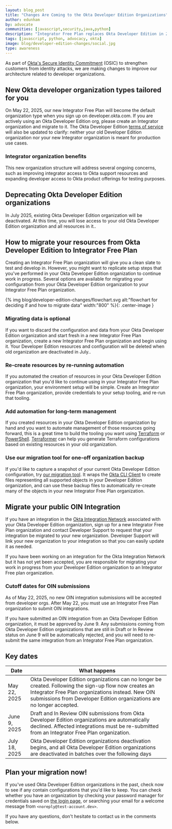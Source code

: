 ```yaml
---
layout: blog_post
title: "Changes Are Coming to the Okta Developer Edition Organizations"
author: edunham
by: advocate
communities: [javascript,security,java,python]
description: "Integrator Free Plan replaces Okta Developer Edition in 2025"
tags: [javascript, python, advocacy, okta]
image: blog/developer-edition-changes/social.jpg
type: awareness
---
```



As part of [Okta's Secure Identity Commitment](https://www.okta.com/secure-identity-commitment/) (OSIC) to strengthen customers from identity attacks, we are making changes to improve our architecture related to developer organizations. 

## New Okta developer organization types tailored for you
 
On May 22, 2025, our new Integrator Free Plan will become the default organization type when you sign up on developer.okta.com. If you are actively using an Okta Developer Edition org, please create an Integrator organization and migrate to it. The Okta Developer Edition [terms of service](https://developer.okta.com/terms/) will also be updated to clarify: neither your old Developer Edition organization nor your new Integrator organization is meant for production use cases. 

### Integrator organization benefits

This new organization structure will address several ongoing concerns, such as improving integrator access to Okta support resources and expanding developer access to Okta product offerings for testing purposes. 

## Deprecating Okta Developer Edition organizations 

In July 2025, existing Okta Developer Edition organization will be deactivated. At this time, you will lose access to your old Okta Developer Edition organization and all resources in it.. 

## How to migrate your resources from Okta Developer Edition to Integrator Free Plan

Creating an Integrator Free Plan organization will give you a clean slate to test and develop in. However, you might want to replicate setup steps that you've performed in your Okta Developer Edition organization to continue work in progress. Several options are available for migrating your configuration from your Okta Developer Edition organization to your Integrator Free Plan  organization. 

{% img blog/developer-edition-changes/flowchart.svg alt:"flowchart for deciding if and how to migrate data" width:"800" %}{: .center-image }

### Migrating data is optional

If you want to discard the configuration and data from your Okta Developer Edition organization and start fresh in a new Integrator Free Plan organization, create a new Integrator Free Plan organization and begin using it. Your Developer Edition resources and configuration will be deleted when old organization are deactivated in July.. 

### Re-create resources by re-running automation

If you automated the creation of resources in your Okta Developer Edition organization that you'd like to continue using in your Integrator Free Plan organization, your environment setup will be simple. Create an Integrator Free Plan organization, provide credentials to your setup tooling, and re-run that tooling. 

### Add automation for long-term management

If you created resources in your Okta Developer Edition organization by hand and you want to automate management of those resources going forward, this is a great time to build the tooling you want using  [Terraform](https://registry.terraform.io/providers/okta/okta/latest/docs) or [PowerShell](https://github.com/okta/okta-powershell-cli). [Terraformer](https://github.com/GoogleCloudPlatform/terraformer/blob/master/docs/okta.md) can help you generate Terraform configurations based on existing resources in your old organization.  

### Use our migration tool for one-off organization backup

If you'd like to capture a snapshot of your current Okta Developer Edition configuration, try [our migration tool](https://github.com/oktadev/okta-dev-account-migration-tool). It wraps the [Okta CLI Client](https://github.com/okta/okta-cli-client) to create files representing all supported objects in your Developer Edition organization, and can use these backup files to automatically re-create many of the objects in your new Integrator Free Plan organization. 

## Migrate your public OIN Integration

If you have an integration in the [Okta Integration Network](https://www.okta.com/integrations/) associated with your Okta Developer Edition organization, sign up for a new Integrator Free Plan organization and contact Developer Support to request that your integration be migrated to your new organization. Developer Support will link your new organization to your integration so that you can easily update it as needed. 

If you have been working on an integration for the Okta Integration Network but it has not yet been accepted, you are responsible for migrating your work in progress from your Developer Edition organization to an Integrator Free plan organization. 

### Cutoff dates for OIN submissions


As of May 22, 2025, no new OIN integration submissions will be accepted from developer orgs.  After May 22, you must use an Integrator Free Plan organization to submit OIN integrations. 

If you have submitted an OIN integration from an Okta Developer Edition organization, it must be approved by June 9. Any submissions coming from Okta Developer Edition organizations that are still in Draft or In Review status on June 9 will be automatically rejected, and you will need to re-submit the same integration from an Integrator Free Plan organization. 

## Key dates

| Date | What happens |
| ---------- | --------------- |
| May 22, 2025 | Okta Developer Edition organizations can no longer be created. Following the sign-up flow now creates an Integrator Free Plan organizations instead. New OIN submissions from Developer Edition organizations are no longer accepted. |
| June 9, 2025  | Draft and In Review OIN submissions from Okta Developer Edition organizations are automatically declined. Affected integrations must be re-submitted from an Integrator Free Plan organization.  | 
| July 18, 2025  | Okta Developer Edition organizations deactivation begins, and all Okta Developer Edition organizations are deactivated in batches over the following days  | 



## Plan your migration now! 

If you've used Okta Developer Edition organizations in the past, check now to see if any contain configurations that you'd like to keep. You can check whether you have an organization by checking your password manager for credentials saved on [the login page](https://developer.okta.com/login/), or searching your email for a welcome message from `<noreply@test-account.dev>`. 

If you have any questions, don't hesitate to contact us in the comments below. 
